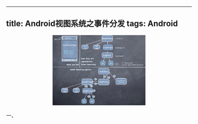 ---
title: Android视图系统之事件分发
tags: Android
-------------



<center>
    <img src="../images/android-view-event-dispatch-1.png" width="50%"/>
</center>

一、